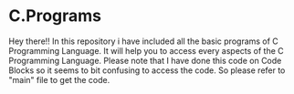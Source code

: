 # C.Programs
Hey there!! In this repository i have included all the basic programs of C Programming Language. It will help you to access every aspects of the C Programming Language. Please note that I have done this code on Code Blocks so it seems to bit confusing to access the code. So please refer to "main" file to get the code.
